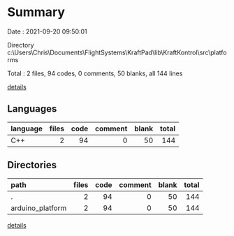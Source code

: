 # Summary

Date : 2021-09-20 09:50:01

Directory c:\Users\Chris\Documents\FlightSystems\KraftPad\lib\KraftKontrol\src\platforms

Total : 2 files,  94 codes, 0 comments, 50 blanks, all 144 lines

[details](details.md)

## Languages
| language | files | code | comment | blank | total |
| :--- | ---: | ---: | ---: | ---: | ---: |
| C++ | 2 | 94 | 0 | 50 | 144 |

## Directories
| path | files | code | comment | blank | total |
| :--- | ---: | ---: | ---: | ---: | ---: |
| . | 2 | 94 | 0 | 50 | 144 |
| arduino_platform | 2 | 94 | 0 | 50 | 144 |

[details](details.md)